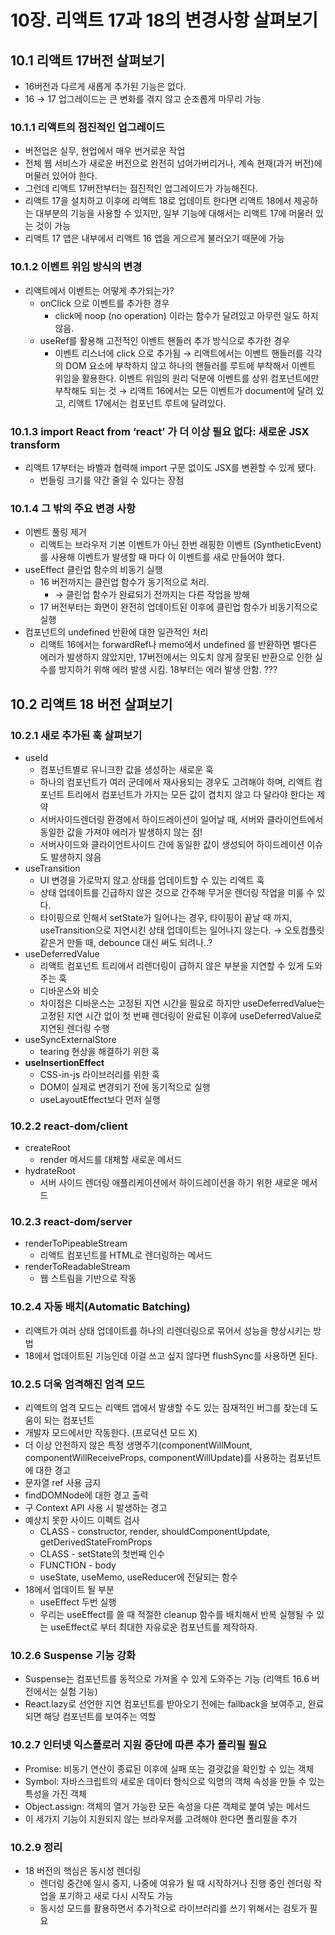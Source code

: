 # 10장. 리액트 17과 18의 변경사항 살펴보기

## 10.1 리액트 17버전 살펴보기

- 16버전과 다르게 새롭게 추가된 기능은 없다.
- 16 → 17 업그레이드는 큰 변화를 겪지 않고 순조롭게 마무리 가능

### 10.1.1 리액트의 점진적인 업그레이드

- 버전업은 실무, 현업에서 매우 번거로운 작업
- 전체 웹 서비스가 새로운 버전으로 완전히 넘어가버리거나, 계속 현재(과거 버전)에 머물러 있어야 한다.
- 그런데 리액트 17버전부터는 점진적인 업그레이드가 가능해진다.
- 리액트 17을 설치하고 이후에 리액트 18로 업데이트 한다면 리액트 18에서 제공하는 대부분의 기능을 사용할 수 있지만, 일부 기능에 대해서는 리액트 17에 머물러 있는 것이 가능
- 리액트 17 앱은 내부에서 리액트 16 앱을 게으르게 불러오기 때문에 가능

### 10.1.2 이벤트 위임 방식의 변경

- 리액트에서 이벤트는 어떻게 추가되는가?
  - onClick 으로 이벤트를 추가한 경우
    - click에 noop (no operation) 이라는 함수가 달려있고 아무런 일도 하지 않음.
  - useRef를 활용해 고전적인 이벤트 핸들러 추가 방식으로 추가한 경우
    - 이벤트 리스너에 click 으로 추가됨
  → 리액트에서는 이벤트 핸들러를 각각의 DOM 요소에 부착하지 않고 하나의 핸들러를 루트에 부착해서 이벤트 위임을 활용한다. 이벤트 위임의 원리 덕분에 이벤트를 상위 컴포넌트에만 부착해도 되는 것
  → 리액트 16에서는 모든 이벤트가 document에 달려 있고, 리액트 17에서는 컴포넌트 루트에 달려있다.

### 10.1.3 import React from ‘react’ 가 더 이상 필요 없다: 새로운 JSX transform

- 리액트 17부터는 바벨과 협력해 import 구문 없이도 JSX를 변환할 수 있게 됐다.
  - 번들링 크기를 약간 줄일 수 있다는 장점

### 10.1.4 그 밖의 주요 변경 사항

- 이벤트 풀링 제거
  - 리액트는 브라우저 기본 이벤트가 아닌 한번 래핑한 이벤트 (SyntheticEvent)를 사용해 이벤트가 발생할 때 마다 이 이벤트를 새로 만들어야 했다.
- useEffect 클린업 함수의 비동기 실행
  - 16 버전까지는 클린업 함수가 동기적으로 처리.
    - → 클린업 함수가 완료되기 전까지는 다른 작업을 방해
  - 17 버전부터는 화면이 완전히 업데이트된 이후에 클린업 함수가 비동기적으로 실행
- 컴포넌트의 undefined 반환에 대한 일관적인 처리
  - 리액트 16에서는 forwardRef나 memo에서 undefined 를 반환하면 별다른 에러가 발생하지 않았지만, 17버전에서는 의도치 않게 잘못된 반환으로 인한 실수를 방지하기 위해 에러 발생 시킴. 18부터는 에러 발생 안함. ???

## 10.2 리액트 18 버전 살펴보기

### 10.2.1 새로 추가된 훅 살펴보기

- useId
  - 컴포넌트별로 유니크한 값을 생성하는 새로운 훅
  - 하나의 컴포넌트가 여러 군데에서 재사용되는 경우도 고려해야 하며, 리액트 컴포넌트 트리에서 컴포넌트가 가지는 모든 값이 겹치지 않고 다 달라야 한다는 제약
  - 서버사이드렌더링 환경에서 하이드레이션이 일어날 때, 서버와 클라이언트에서 동일한 값을 가져야 에러가 발생하지 않는 점!
  - 서버사이드와 클라이언트사이드 간에 동일한 값이 생성되어 하이드레이션 이슈도 발생하지 않음
- useTransition
  - UI 변경을 가로막지 않고 상태를 업데이트할 수 있는 리액트 훅
  - 상태 업데이트를 긴급하지 않은 것으로 간주해 무거운 렌더링 작업을 미룰 수 있다.
  - 타이핑으로 인해서 setState가 일어나는 경우, 타이핑이 끝날 때 까지, useTransition으로 지연시킨 상태 업데이트는 일어나지 않는다. → 오토컴플릿 같은거 만들 때, debounce 대신 써도 되려나..?
- useDeferredValue
  - 리액트 컴포넌트 트리에서 리렌더링이 급하지 않은 부분을 지연할 수 있게 도와주는 훅
  - 디바운스와 비슷
  - 차이점은 디바운스는 고정된 지연 시간을 필요로 하지만 useDeferredValue는 고정된 지연 시간 없이 첫 번째 렌더링이 완료된 이후에 useDeferredValue로 지연된 렌더링 수행
- useSyncExternalStore
  - tearing 현상을 해결하기 위한 훅
- **useInsertionEffect**
  - CSS-in-js 라이브러리를 위한 훅
  - DOM이 실제로 변경되기 전에 동기적으로 실행
  - useLayoutEffect보다 먼저 실행

### 10.2.2 react-dom/client

- createRoot
  - render 메서드를 대체할 새로운 메서드
- hydrateRoot
  - 서버 사이드 렌더링 애플리케이션에서 하이드레이션을 하기 위한 새로운 메서드

### 10.2.3 react-dom/server

- renderToPipeableStream
  - 리액트 컴포넌트를 HTML로 렌더링하는 메서드
- renderToReadableStream
  - 웹 스트림을 기반으로 작동

### 10.2.4 자동 배치(Automatic Batching)

- 리액트가 여러 상태 업데이트를 하나의 리렌더링으로 묶어서 성능을 향상시키는 방법
- 18에서 업데이트된 기능인데 이걸 쓰고 싶지 않다면 flushSync를 사용하면 된다.

### 10.2.5 더욱 엄격해진 엄격 모드

- 리액트의 엄격 모드는 리액트 앱에서 발생할 수도 있는 잠재적인 버그를 찾는데 도움이 되는 컴포넌트
- 개발자 모드에서만 작동한다. (프로덕션 모드 X)
- 더 이상 안전하지 않은 특정 생명주기(componentWillMount, componentWillReceiveProps, componentWillUpdate)를 사용하는 컴포넌트에 대한 경고
- 문자열 ref 사용 금지
- findDOMNode에 대한 경고 출력
- 구 Context API 사용 시 발생하는 경고
- 예상치 못한 사이드 이펙트 검사
  - CLASS - constructor, render, shouldComponentUpdate, getDerivedStateFromProps
  - CLASS - setState의 첫번째 인수
  - FUNCTION - body
  - useState, useMemo, useReducer에 전달되는 함수
- 18에서 업데이트 될 부분
  - useEffect 두번 실행
  - 우리는 useEffect를 쓸 때 적절한 cleanup 함수를 배치해서 반복 실행될 수 있는 useEffect로 부터 최대한 자유로운 컴포넌트를 제작하자.

### 10.2.6 Suspense 기능 강화

- Suspense는 컴포넌트를 동적으로 가져올 수 있게 도와주는 기능 (리액트 16.6 버전에서는 실험 기능)
- React.lazy로 선언한 지연 컴포넌트를 받아오기 전에는 fallback을 보여주고, 완료되면 해당 컴포넌트를 보여주는 역할

### 10.2.7 인터넷 익스플로러 지원 중단에 따른 추가 폴리필 필요

- Promise: 비동기 연산이 종료된 이후에 실패 또는 결괏값을 확인할 수 있는 객체
- Symbol: 자바스크립트의 새로운 데이터 형식으로 익명의 객체 속성을 만들 수 있는 특성을 가진 객체
- Object.assign: 객체의 열거 가능한 모든 속성을 다른 객체로 붙여 넣는 메서드
- 이 세가지 기능이 지원되지 않는 브라우저를 고려해야 한다면 폴리필을 추가

### 10.2.9 정리

- 18 버전의 핵심은 동시성 렌더링
  - 렌더링 중간에 일시 중지, 나중에 여유가 될 때 시작하거나 진행 중인 렌더링 작업을 포기하고 새로 다시 시작도 가능
  - 동시성 모드를 활용하면서 추가적으로 라이브러리를 쓰기 위해서는 검토가 필요
